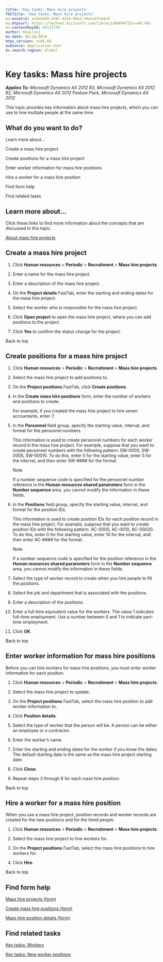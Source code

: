 ```yaml
---
title: 'Key tasks: Mass hire projects'
TOCTitle: 'Key tasks: Mass hire projects'
ms:assetid: ac834d58-a587-4234-94e2-49a1c6fcb8c0
ms:mtpsurl: https://technet.microsoft.com/library/Hh694715(v=AX.60)
ms:contentKeyID: 42117770
author: Khairunj
ms.date: 04/18/2014
mtps_version: v=AX.60
audience: Application User
ms.search.region: Global
---
```


# Key tasks: Mass hire projects 


_**Applies To:** Microsoft Dynamics AX 2012 R3, Microsoft Dynamics AX 2012 R2, Microsoft Dynamics AX 2012 Feature Pack, Microsoft Dynamics AX 2012_

This topic provides key information about mass hire projects, which you can use to hire multiple people at the same time.

## What do you want to do?

Learn more about...

Create a mass hire project

Create positions for a mass hire project

Enter worker information for mass hire positions

Hire a worker for a mass hire position

Find form help

Find related tasks

## Learn more about...

Click these links to find more information about the concepts that are discussed in this topic.

[About mass hire projects](about-mass-hire-projects.md)

## Create a mass hire project

1.  Click **Human resources** \> **Periodic** \> **Recruitment** \> **Mass hire projects**.

2.  Enter a name for the mass hire project.

3.  Enter a description of the mass hire project.

4.  On the **Project details** FastTab, enter the starting and ending dates for the mass hire project.

5.  Select the worker who is responsible for the mass hire project.

6.  Click **Open project** to open the mass hire project, where you can add positions to the project.

7.  Click **Yes** to confirm the status change for the project.

Back to top

## Create positions for a mass hire project

1.  Click **Human resources** \> **Periodic** \> **Recruitment** \> **Mass hire projects**.

2.  Select the mass hire project to add positions to.

3.  On the **Project positions** FastTab, click **Create positions**.

4.  In the **Create mass hire positions** form, enter the number of workers and positions to create.
    
    For example, if you created the mass hire project to hire seven accountants, enter 7.

5.  In the **Personnel** field group, specify the starting value, interval, and format for the personnel numbers.
    
    This information is used to create personnel numbers for each worker record in the mass hire project. For example, suppose that you want to create personnel numbers with the following pattern: SW-0000, SW-0005, SW-00010. To do this, enter 0 for the starting value, enter 5 for the interval, and then enter SW-\#\#\#\# for the format.
    

    > [!NOTE]
    > <P>If a number sequence code is specified for the personnel number reference in the <STRONG>Human resources shared parameters</STRONG> form in the <STRONG>Number sequence</STRONG> area, you cannot modify the information in these fields.</P>



6.  In the **Positions** field group, specify the starting value, interval, and format for the position IDs.
    
    This information is used to create position IDs for each position record in the mass hire project. For example, suppose that you want to create position IDs with the following pattern: AC-0000, AC-0010, AC-00020. To do this, enter 0 for the starting value, enter 10 for the interval, and then enter AC-\#\#\#\# for the format.
    

    > [!NOTE]
    > <P>If a number sequence code is specified for the position reference in the <STRONG>Human resources shared parameters</STRONG> form in the <STRONG>Number sequence</STRONG> area, you cannot modify the information in these fields.</P>



7.  Select the type of worker record to create when you hire people to fill the positions.

8.  Select the job and department that is associated with the positions.

9.  Enter a description of the positions.

10. Enter a full time equivalent value for the workers. The value 1 indicates full-time employment. Use a number between 0 and 1 to indicate part-time employment.

11. Click **OK**.

Back to top

## Enter worker information for mass hire positions

Before you can hire workers for mass hire positions, you must enter worker information for each position.

1.  Click **Human resources** \> **Periodic** \> **Recruitment** \> **Mass hire projects**.

2.  Select the mass hire project to update.

3.  On the **Project positions** FastTab, select the mass hire position to add worker information to.

4.  Click **Position details**.

5.  Select the type of worker that the person will be. A person can be either an employee or a contractor.

6.  Enter the worker’s name.

7.  Enter the starting and ending dates for the worker if you know the dates. The default starting date is the same as the mass hire project starting date.

8.  Click **Close**.

9.  Repeat steps 3 through 8 for each mass hire position.

Back to top

## Hire a worker for a mass hire position

When you use a mass hire project, position records and worker records are created for the new positions and for the hired people.

1.  Click **Human resources** \> **Periodic** \> **Recruitment** \> **Mass hire projects**.

2.  Select the mass hire project to hire workers for.

3.  On the **Project positions** FastTab, select the mass hire positions to hire workers for.

4.  Click **Hire**.

Back to top

## Find form help

[Mass hire projects (form)](https://technet.microsoft.com/library/aa591824\(v=ax.60\))

[Create mass hire positions (form)](https://technet.microsoft.com/library/aa500807\(v=ax.60\))

[Mass hire position details (form)](https://technet.microsoft.com/library/aa591980\(v=ax.60\))

## Find related tasks

[Key tasks: Workers](key-tasks-workers.md)

[Key tasks: New worker positions](key-tasks-new-worker-positions.md)

  


